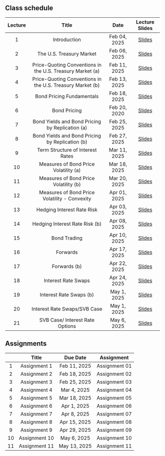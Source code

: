 
## Class schedule

| Lecture | Title                                      | Date          | Lecture Slides                                              |
|:-------:|:------------------------------------------:|:-------------:|:-----------------------------------------------------------:|
| 1       | Introduction                               | Feb 04, 2025   |  [Slides](/assets/lectures/lect01/Lecture_01.html)         |
| 2       | The U.S. Treasury Market                   | Feb 06, 2025   |  [Slides](/assets/lectures/lect02/Lecture_02.html)             |
| 3       | Price-Quoting Conventions in the U.S. Treasury Market (a) | Feb 11, 2025   |  [Slides](/assets/lectures/lect03/Lecture_03.html)             |
| 4       | Price-Quoting Conventions in the U.S. Treasury Market (b) | Feb 13, 2025   |  [Slides](/assets/lectures/lect03/Lecture_03.html)             |
| 5       | Bond Pricing Fundamentals                  | Feb 18, 2025   |  [Slides](/assets/lectures/lect04/Lecture_04.html)             |
| 6       | Bond Pricing                               | Feb 20, 2020   | [Slides](/assets/lectures/lect05/Lecture_05.html)              |
| 7       | Bond Yields and Bond Pricing by Replication (a) | Feb 25, 2025   | [Slides](/assets/lectures/lect06/Lecture_06.html)              |
| 8       | Bond Yields and Bond Pricing by Replication (b) | Feb 27, 2025   | [Slides](/assets/lectures/lect06/Lecture_06.html)              |
| 9       | Term Structure of Interest Rates            | Mar 11, 2025   | [Slides](/assets/lectures/lect07/Lecture_07.html)              |
| 10      | Measures of Bond Price Volatility (a)       | Mar 18, 2025   | [Slides](/assets/lectures/lect08/Lecture_08.html)              |
| 11      | Measures of Bond Price Volatility (b)       | Mar 20, 2025   | [Slides](/assets/lectures/lect08/Lecture_08.html)              |
| 12      | Measures of Bond Price Volatility - Convexity | Apr 01, 2025   | [Slides](/assets/lectures/lect09/Lecture_09.html)              |
| 13      | Hedging Interest Rate Risk                  | Apr 03, 2025   | [Slides](/assets/lectures/lect10/Lecture_10.html)              |
| 14      | Hedging Interest Rate Risk (b)              | Apr 08, 2025   | [Slides](/assets/lectures/lect10/Lecture_10.html)              |
| 15      | Bond Trading                                | Apr 10, 2025   | [Slides](/assets/lectures/lect11/Lecture_11.html)              |
| 16      | Forwards                                    | Apr 17, 2025   | [Slides](/assets/lectures/lect12/Lecture_12.html)              |
| 17      | Forwards (b)                                | Apr 22, 2025   | [Slides](/assets/lectures/lect12/Lecture_12.html)              |
| 18      | Interest Rate Swaps                         | Apr 24, 2025   | [Slides](/assets/lectures/lect13/Lecture_13.html)              |
| 19      | Interest Rate Swaps (b)                     | May 1, 2025   | [Slides](/assets/lectures/lect13/Lecture_13.html)              |
| 20      | Interest Rate Swaps/SVB Case                | May 1, 2025   | [Slides](/assets/lectures/lect13/Lecture_13.html)              |
| 21      | SVB Case/ Interest Rate Options             | May 6, 2025   | [Slides](/assets/lectures/lect14/Lecture_14.html)              |


## Assignments

|         | Title                                      | Due Date          | Assignment                                              |
|:-------:|:------------------------------------------:|:-----------------:|:-------------------------------------------------------:|
| 1       | Assignment 1                               | Feb 11, 2025      | Assignment 01                                           |
| 2       | Assignment 2                               | Feb 18, 2025      | Assignment 02                                           |
| 3       | Assignment 3                               | Feb 25, 2025      | Assignment 03                                           |
| 4       | Assignment 4                               | Mar 4, 2025       | Assignment 04                                           |
| 5       | Assignment 5                               | Mar 18, 2025      | Assignment 05                                           |
| 6       | Assignment 6                               | Apr 1, 2025       | Assignment 06                                           |
| 7       | Assignment 7                               | Apr 8, 2025       | Assignment 07                                           |
| 8       | Assignment 8                               | Apr 15, 2025      | Assignment 08                                           |
| 9       | Assignment 9                               | Apr 29, 2025      | Assignment 09                                          |
| 10      | Assignment 10                              | May 6, 2025       | Assignment 10                                          |
| 11      | Assignment 11                              | May 13, 2025      | Assignment 11                                          |